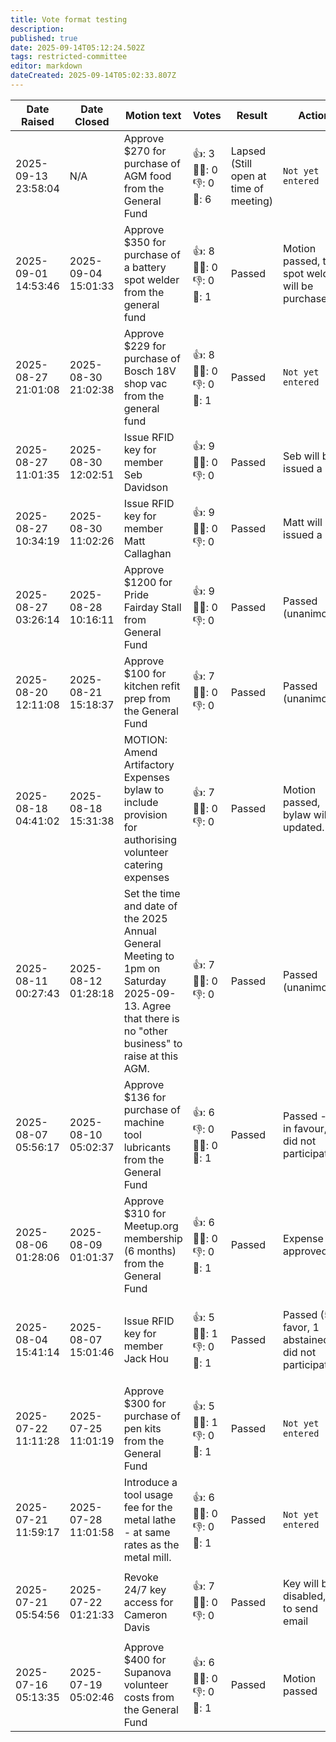 ```yaml
---
title: Vote format testing
description: 
published: true
date: 2025-09-14T05:12:24.502Z
tags: restricted-committee
editor: markdown
dateCreated: 2025-09-14T05:02:33.807Z
---
```


| Date Raised         | Date Closed         | Motion text                                                                                                                                           | Votes                           | Result                                 | Action                                                          | Discussion                                                    |
|---------------------|---------------------|-------------------------------------------------------------------------------------------------------------------------------------------------------|---------------------------------|----------------------------------------|-----------------------------------------------------------------|---------------------------------------------------------------|
| 2025-09-13 23:58:04 | N/A                 | Approve $270 for purchase of AGM food from the General Fund                                                                                           | 👍: 3<br>🤷‍♂️: 0<br>👎: 0<br>👻: 6 | Lapsed (Still open at time of meeting) | `Not yet entered`                                               | N/A                                                           |
| 2025-09-01 14:53:46 | 2025-09-04 15:01:33 | Approve $350 for purchase of a battery spot welder from the general fund                                                                              | 👍: 8<br>🤷‍♂️: 0<br>👎: 0<br>👻: 1 | Passed                                 | Motion passed, the spot welder will be purchased.               | N/A                                                           |
| 2025-08-27 21:01:08 | 2025-08-30 21:02:38 | Approve $229 for purchase of Bosch 18V shop vac from the general fund                                                                                 | 👍: 8<br>🤷‍♂️: 0<br>👎: 0<br>👻: 1 | Passed                                 | `Not yet entered`                                               | N/A                                                           |
| 2025-08-27 11:01:35 | 2025-08-30 12:02:51 | Issue RFID key for member Seb Davidson                                                                                                                | 👍: 9<br>🤷‍♂️: 0<br>👎: 0         | Passed                                 | Seb will be issued a key.                                       | N/A                                                           |
| 2025-08-27 10:34:19 | 2025-08-30 11:02:26 | Issue RFID key for member Matt Callaghan                                                                                                              | 👍: 9<br>🤷‍♂️: 0<br>👎: 0         | Passed                                 | Matt will be issued a key.                                      | N/A                                                           |
| 2025-08-27 03:26:14 | 2025-08-28 10:16:11 | Approve $1200 for Pride Fairday Stall from General Fund                                                                                               | 👍: 9<br>🤷‍♂️: 0<br>👎: 0         | Passed                                 | <p>Passed (unanimous)</p>                                       | [View on Loomio](https://vote.artifactory.org.au/d/ItXmiJE2/) |
| 2025-08-20 12:11:08 | 2025-08-21 15:18:37 | Approve $100 for kitchen refit prep from the General Fund                                                                                             | 👍: 7<br>🤷‍♂️: 0<br>👎: 0         | Passed                                 | <p>Passed (unanimous)</p>                                       | [View on Loomio](https://vote.artifactory.org.au/d/kR3cs7Hh/) |
| 2025-08-18 04:41:02 | 2025-08-18 15:31:38 | MOTION: Amend Artifactory Expenses bylaw to include provision for authorising volunteer catering expenses                                             | 👍: 7<br>🤷‍♂️: 0<br>👎: 0         | Passed                                 | Motion passed, bylaw will be updated.                           | N/A                                                           |
| 2025-08-11 00:27:43 | 2025-08-12 01:28:18 | Set the time and date of the 2025 Annual General Meeting to 1pm on Saturday 2025-09-13. Agree that there is no "other business" to raise at this AGM. | 👍: 7<br>🤷‍♂️: 0<br>👎: 0         | Passed                                 | <p>Passed (unanimous).</p>                                      | N/A                                                           |
| 2025-08-07 05:56:17 | 2025-08-10 05:02:37 | Approve $136 for purchase of machine tool lubricants from the General Fund                                                                            | 👍: 6<br>👎: 0<br>🤷‍♂️: 0<br>👻: 1 | Passed                                 | <p>Passed - 6 in favour, 1 did not participate.</p>             | N/A                                                           |
| 2025-08-06 01:28:06 | 2025-08-09 01:01:37 | Approve $310 for Meetup.org membership (6 months) from the General Fund                                                                               | 👍: 6<br>🤷‍♂️: 0<br>👎: 0<br>👻: 1 | Passed                                 | <p>Expense approved</p>                                         | N/A                                                           |
| 2025-08-04 15:41:14 | 2025-08-07 15:01:46 | Issue RFID key for member Jack Hou                                                                                                                    | 👍: 5<br>🤷‍♂️: 1<br>👎: 0<br>👻: 1 | Passed                                 | <p>Passed (5 in favor, 1 abstained, 1 did not participate.)</p> | N/A                                                           |
| 2025-07-22 11:11:28 | 2025-07-25 11:01:19 | Approve $300 for purchase of pen kits from the General Fund                                                                                           | 👍: 5<br>🤷‍♂️: 1<br>👎: 0<br>👻: 1 | Passed                                 | `Not yet entered`                                               | N/A                                                           |
| 2025-07-21 11:59:17 | 2025-07-28 11:01:58 | Introduce a tool usage fee for the metal lathe - at same rates as the metal mill.                                                                     | 👍: 6<br>🤷‍♂️: 0<br>👎: 0<br>👻: 1 | Passed                                 | `Not yet entered`                                               | [View on Loomio](https://vote.artifactory.org.au/d/cLB1r2PD/) |
| 2025-07-21 05:54:56 | 2025-07-22 01:21:33 | Revoke 24/7 key access for Cameron Davis                                                                                                              | 👍: 7<br>🤷‍♂️: 0<br>👎: 0         | Passed                                 | <p>Key will be disabled, JC to send email</p>                   | N/A                                                           |
| 2025-07-16 05:13:35 | 2025-07-19 05:02:46 | Approve $400 for Supanova volunteer costs from the General Fund                                                                                       | 👍: 6<br>🤷‍♂️: 0<br>👎: 0<br>👻: 1 | Passed                                 | <p>Motion passed</p>                                            | N/A                                                           |
